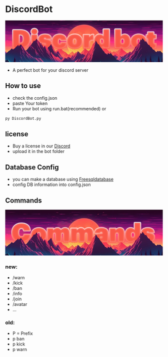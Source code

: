 # DiscordBot
![alt text](sdfdfssdfdfs.png)

- A perfect bot for your discord server
## How to use
- check the config.json
- paste Your token
- Run your bot using run.bat(recommended) or
```python
py DiscordBot.py
```
## license
- Buy a license in our [Discord](https://discord.gg/M9GAYaYu)
- upload it in the bot folder
## Database Config
- you can make a database using [Freesqldatabase](freesqldatabase.com)
- config DB information into config.json
## Commands
![alt text](dfgdsfdsfdgf.png)

### new:
  - /warn
  - /kick
  - /ban
  - /info
  - /join
  - /avatar
  - ...
### old:
  - P = Prefix
  - p ban
  - p kick
  - p warn

